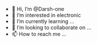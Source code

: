- 👋 Hi, I’m @Darsh-one
- 👀 I’m interested in electronic
- 🌱 I’m currently learning ...
- 💞️ I’m looking to collaborate on ...
- 📫 How to reach me ...

<!---
Darsh-one/Darsh-one is a ✨ special ✨ repository because its `README.md` (this file) appears on your GitHub profile.
You can click the Preview link to take a look at your changes.
--->
